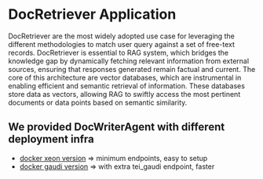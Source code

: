 # DocRetriever Application

DocRetriever are the most widely adopted use case for leveraging the different methodologies to match user query against a set of free-text records. DocRetriever is essential to RAG system, which bridges the knowledge gap by dynamically fetching relevant information from external sources, ensuring that responses generated remain factual and current. The core of this architecture are vector databases, which are instrumental in enabling efficient and semantic retrieval of information. These databases store data as vectors, allowing RAG to swiftly access the most pertinent documents or data points based on semantic similarity.

## We provided DocWriterAgent with different deployment infra

  * [docker xeon version](docker/xeon/) => minimum endpoints, easy to setup
  * [docker gaudi version](docker/gaudi/) => with extra tei_gaudi endpoint, faster